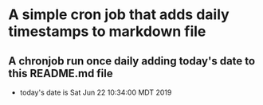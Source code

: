 A simple cron job that adds daily timestamps to markdown file
============================================================
## A chronjob run once daily adding today's date to this README.md file
* today's date is Sat Jun 22 10:34:00 MDT 2019
